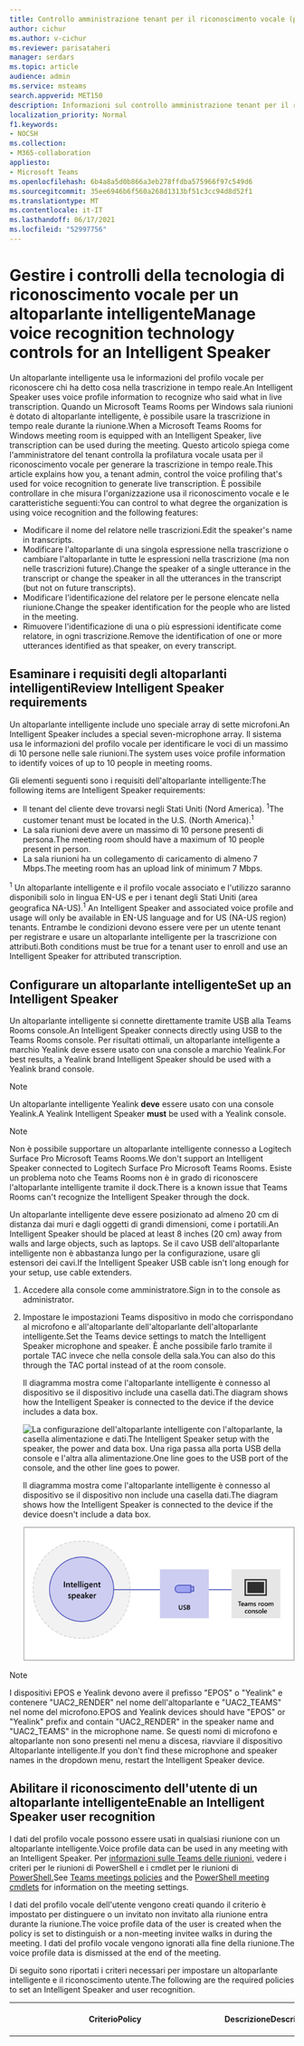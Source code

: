 ```yaml
---
title: Controllo amministrazione tenant per il riconoscimento vocale (profilo vocale) in Teams Rooms
author: cichur
ms.author: v-cichur
ms.reviewer: parisataheri
manager: serdars
ms.topic: article
audience: admin
ms.service: msteams
search.appverid: MET150
description: Informazioni sul controllo amministrazione tenant per il riconoscimento vocale (profilo vocale) nelle Teams riunioni.
localization_priority: Normal
f1.keywords:
- NOCSH
ms.collection:
- M365-collaboration
appliesto:
- Microsoft Teams
ms.openlocfilehash: 6b4a8a5d0b866a3eb278ffdba575966f97c549d6
ms.sourcegitcommit: 35ee6946b6f560a268d1313bf51c3cc94d8d52f1
ms.translationtype: MT
ms.contentlocale: it-IT
ms.lasthandoff: 06/17/2021
ms.locfileid: "52997756"
---
```

# <a name="manage-voice-recognition-technology-controls-for-an-intelligent-speaker"></a><span data-ttu-id="3e6f2-103">Gestire i controlli della tecnologia di riconoscimento vocale per un altoparlante intelligente</span><span class="sxs-lookup"><span data-stu-id="3e6f2-103">Manage voice recognition technology controls for an Intelligent Speaker</span></span>

<span data-ttu-id="3e6f2-104">Un altoparlante intelligente usa le informazioni del profilo vocale per riconoscere chi ha detto cosa nella trascrizione in tempo reale.</span><span class="sxs-lookup"><span data-stu-id="3e6f2-104">An Intelligent Speaker uses voice profile information to recognize who said what in live transcription.</span></span> <span data-ttu-id="3e6f2-105">Quando un Microsoft Teams Rooms per Windows sala riunioni è dotato di altoparlante intelligente, è possibile usare la trascrizione in tempo reale durante la riunione.</span><span class="sxs-lookup"><span data-stu-id="3e6f2-105">When a Microsoft Teams Rooms for Windows meeting room is equipped with an Intelligent Speaker, live transcription can be used during the meeting.</span></span> <span data-ttu-id="3e6f2-106">Questo articolo spiega come l'amministratore del tenant controlla la profilatura vocale usata per il riconoscimento vocale per generare la trascrizione in tempo reale.</span><span class="sxs-lookup"><span data-stu-id="3e6f2-106">This article explains how you, a tenant admin, control the voice profiling that's used for voice recognition to generate live transcription.</span></span> <span data-ttu-id="3e6f2-107">È possibile controllare in che misura l'organizzazione usa il riconoscimento vocale e le caratteristiche seguenti:</span><span class="sxs-lookup"><span data-stu-id="3e6f2-107">You can control to what degree the organization is using voice recognition and the following features:</span></span>

- <span data-ttu-id="3e6f2-108">Modificare il nome del relatore nelle trascrizioni.</span><span class="sxs-lookup"><span data-stu-id="3e6f2-108">Edit the speaker's name in transcripts.</span></span>
- <span data-ttu-id="3e6f2-109">Modificare l'altoparlante di una singola espressione nella trascrizione o cambiare l'altoparlante in tutte le espressioni nella trascrizione (ma non nelle trascrizioni future).</span><span class="sxs-lookup"><span data-stu-id="3e6f2-109">Change the speaker of a single utterance in the transcript or change the speaker in all the utterances in the transcript (but not on future transcripts).</span></span>
- <span data-ttu-id="3e6f2-110">Modificare l'identificazione del relatore per le persone elencate nella riunione.</span><span class="sxs-lookup"><span data-stu-id="3e6f2-110">Change the speaker identification for the people who are listed in the meeting.</span></span>
- <span data-ttu-id="3e6f2-111">Rimuovere l'identificazione di una o più espressioni identificate come relatore, in ogni trascrizione.</span><span class="sxs-lookup"><span data-stu-id="3e6f2-111">Remove the identification of one or more utterances identified as that speaker, on every transcript.</span></span>

## <a name="review-intelligent-speaker-requirements"></a><span data-ttu-id="3e6f2-112">Esaminare i requisiti degli altoparlanti intelligenti</span><span class="sxs-lookup"><span data-stu-id="3e6f2-112">Review Intelligent Speaker requirements</span></span>

<span data-ttu-id="3e6f2-113">Un altoparlante intelligente include uno speciale array di sette microfoni.</span><span class="sxs-lookup"><span data-stu-id="3e6f2-113">An Intelligent Speaker includes a special seven-microphone array.</span></span> <span data-ttu-id="3e6f2-114">Il sistema usa le informazioni del profilo vocale per identificare le voci di un massimo di 10 persone nelle sale riunioni.</span><span class="sxs-lookup"><span data-stu-id="3e6f2-114">The system uses voice profile information to identify voices of up to 10 people in meeting rooms.</span></span>

<span data-ttu-id="3e6f2-115">Gli elementi seguenti sono i requisiti dell'altoparlante intelligente:</span><span class="sxs-lookup"><span data-stu-id="3e6f2-115">The following items are Intelligent Speaker requirements:</span></span>

- <span data-ttu-id="3e6f2-116">Il tenant del cliente deve trovarsi negli Stati Uniti (Nord America). <sup>1</sup></span><span class="sxs-lookup"><span data-stu-id="3e6f2-116">The customer tenant must be located in the U.S. (North America).<sup>1</sup></span></span>
- <span data-ttu-id="3e6f2-117">La sala riunioni deve avere un massimo di 10 persone presenti di persona.</span><span class="sxs-lookup"><span data-stu-id="3e6f2-117">The meeting room should have a maximum of 10 people present in person.</span></span>
- <span data-ttu-id="3e6f2-118">La sala riunioni ha un collegamento di caricamento di almeno 7 Mbps.</span><span class="sxs-lookup"><span data-stu-id="3e6f2-118">The meeting room has an upload link of minimum 7 Mbps.</span></span>

 <span data-ttu-id="3e6f2-119"><sup>1</sup> Un altoparlante intelligente e il profilo vocale associato e l'utilizzo saranno disponibili solo in lingua EN-US e per i tenant degli Stati Uniti (area geografica NA-US).</span><span class="sxs-lookup"><span data-stu-id="3e6f2-119"><sup>1</sup> An Intelligent Speaker and associated voice profile and usage will only be available in EN-US language and for US (NA-US region) tenants.</span></span> <span data-ttu-id="3e6f2-120">Entrambe le condizioni devono essere vere per un utente tenant per registrare e usare un altoparlante intelligente per la trascrizione con attributi.</span><span class="sxs-lookup"><span data-stu-id="3e6f2-120">Both conditions must be true for a tenant user to enroll and use an Intelligent Speaker for attributed transcription.</span></span>

## <a name="set-up-an-intelligent-speaker"></a><span data-ttu-id="3e6f2-121">Configurare un altoparlante intelligente</span><span class="sxs-lookup"><span data-stu-id="3e6f2-121">Set up an Intelligent Speaker</span></span>

<span data-ttu-id="3e6f2-122">Un altoparlante intelligente si connette direttamente tramite USB alla Teams Rooms console.</span><span class="sxs-lookup"><span data-stu-id="3e6f2-122">An Intelligent Speaker connects directly using USB to the Teams Rooms console.</span></span> <span data-ttu-id="3e6f2-123">Per risultati ottimali, un altoparlante intelligente a marchio Yealink deve essere usato con una console a marchio Yealink.</span><span class="sxs-lookup"><span data-stu-id="3e6f2-123">For best results, a Yealink brand Intelligent Speaker should be used with a Yealink brand console.</span></span>

> [!NOTE]
> <span data-ttu-id="3e6f2-124">Un altoparlante intelligente Yealink **deve** essere usato con una console Yealink.</span><span class="sxs-lookup"><span data-stu-id="3e6f2-124">A Yealink Intelligent Speaker **must** be used with a Yealink console.</span></span>

> [!NOTE]
> <span data-ttu-id="3e6f2-125">Non è possibile supportare un altoparlante intelligente connesso a Logitech Surface Pro Microsoft Teams Rooms.</span><span class="sxs-lookup"><span data-stu-id="3e6f2-125">We don't support an Intelligent Speaker connected to Logitech Surface Pro Microsoft Teams Rooms.</span></span> <span data-ttu-id="3e6f2-126">Esiste un problema noto che Teams Rooms non è in grado di riconoscere l'altoparlante intelligente tramite il dock.</span><span class="sxs-lookup"><span data-stu-id="3e6f2-126">There is a known issue that Teams Rooms can't recognize the Intelligent Speaker through the dock.</span></span>

<span data-ttu-id="3e6f2-127">Un altoparlante intelligente deve essere posizionato ad almeno 20 cm di distanza dai muri e dagli oggetti di grandi dimensioni, come i portatili.</span><span class="sxs-lookup"><span data-stu-id="3e6f2-127">An Intelligent Speaker should be placed at least 8 inches (20 cm) away from walls and large objects, such as laptops.</span></span> <span data-ttu-id="3e6f2-128">Se il cavo USB dell'altoparlante intelligente non è abbastanza lungo per la configurazione, usare gli estensori dei cavi.</span><span class="sxs-lookup"><span data-stu-id="3e6f2-128">If the Intelligent Speaker USB cable isn't long enough for your setup, use cable extenders.</span></span>

1. <span data-ttu-id="3e6f2-129">Accedere alla console come amministratore.</span><span class="sxs-lookup"><span data-stu-id="3e6f2-129">Sign in to the console as administrator.</span></span>
2. <span data-ttu-id="3e6f2-130">Impostare le impostazioni Teams dispositivo in modo che corrispondano al microfono e all'altoparlante dell'altoparlante dell'altoparlante intelligente.</span><span class="sxs-lookup"><span data-stu-id="3e6f2-130">Set the Teams device settings to match the Intelligent Speaker microphone and speaker.</span></span>
   <span data-ttu-id="3e6f2-131">È anche possibile farlo tramite il portale TAC invece che nella console della sala.</span><span class="sxs-lookup"><span data-stu-id="3e6f2-131">You can also do this through the TAC portal instead of at the room console.</span></span>

   <span data-ttu-id="3e6f2-132">Il diagramma mostra come l'altoparlante intelligente è connesso al dispositivo se il dispositivo include una casella dati.</span><span class="sxs-lookup"><span data-stu-id="3e6f2-132">The diagram shows how the Intelligent Speaker is connected to the device if the device includes a data box.</span></span>

   ![<span data-ttu-id="3e6f2-133">La configurazione dell'altoparlante intelligente con l'altoparlante, la casella alimentazione e dati.</span><span class="sxs-lookup"><span data-stu-id="3e6f2-133">The Intelligent Speaker setup with the speaker, the power and data box.</span></span> <span data-ttu-id="3e6f2-134">Una riga passa alla porta USB della console e l'altra alla alimentazione.</span><span class="sxs-lookup"><span data-stu-id="3e6f2-134">One line goes to the USB port of the console, and the other line goes to power.</span></span> ](../media/intelligent-speakers1.png)

   <span data-ttu-id="3e6f2-135">Il diagramma mostra come l'altoparlante intelligente è connesso al dispositivo se il dispositivo non include una casella dati.</span><span class="sxs-lookup"><span data-stu-id="3e6f2-135">The diagram shows how the Intelligent Speaker is connected to the device if the device doesn't include a data box.</span></span>

   ![<span data-ttu-id="3e6f2-136">Configurazione dell'altoparlante intelligente con l'altoparlante che si connette direttamente alla console.</span><span class="sxs-lookup"><span data-stu-id="3e6f2-136">The Intelligent Speaker setup with the speaker connecting directly to the console.</span></span> ](../media/intelligent-speakers2.png)

> [!Note]
> <span data-ttu-id="3e6f2-137">I dispositivi EPOS e Yealink devono avere il prefisso "EPOS" o "Yealink" e contenere "UAC2_RENDER" nel nome dell'altoparlante e "UAC2_TEAMS" nel nome del microfono.</span><span class="sxs-lookup"><span data-stu-id="3e6f2-137">EPOS and Yealink devices should have "EPOS" or "Yealink" prefix and contain "UAC2_RENDER" in the speaker name and "UAC2_TEAMS" in the microphone name.</span></span> <span data-ttu-id="3e6f2-138">Se questi nomi di microfono e altoparlante non sono presenti nel menu a discesa, riavviare il dispositivo Altoparlante intelligente.</span><span class="sxs-lookup"><span data-stu-id="3e6f2-138">If you don't find these microphone and speaker names in the dropdown menu, restart the Intelligent Speaker device.</span></span>

## <a name="enable-an-intelligent-speaker-user-recognition"></a><span data-ttu-id="3e6f2-139">Abilitare il riconoscimento dell'utente di un altoparlante intelligente</span><span class="sxs-lookup"><span data-stu-id="3e6f2-139">Enable an Intelligent Speaker user recognition</span></span>

<span data-ttu-id="3e6f2-140">I dati del profilo vocale possono essere usati in qualsiasi riunione con un altoparlante intelligente.</span><span class="sxs-lookup"><span data-stu-id="3e6f2-140">Voice profile data can be used in any meeting with an Intelligent Speaker.</span></span> <span data-ttu-id="3e6f2-141">Per [informazioni sulle Teams delle riunioni,](../meeting-policies-in-teams.md#allow-transcription) vedere i criteri per le riunioni di PowerShell e i cmdlet per le riunioni di [PowerShell.](/powershell/module/skype/set-csteamsmeetingpolicy?view=skype-ps)</span><span class="sxs-lookup"><span data-stu-id="3e6f2-141">See [Teams meetings policies](../meeting-policies-in-teams.md#allow-transcription) and the [PowerShell meeting cmdlets](/powershell/module/skype/set-csteamsmeetingpolicy?view=skype-ps) for information on the meeting settings.</span></span>

<span data-ttu-id="3e6f2-142">I dati del profilo vocale dell'utente vengono creati quando il criterio è impostato per distinguere o un invitato non invitato alla riunione entra durante la riunione.</span><span class="sxs-lookup"><span data-stu-id="3e6f2-142">The voice profile data of the user is created when the policy is set to distinguish or a non-meeting invitee walks in during the meeting.</span></span> <span data-ttu-id="3e6f2-143">I dati del profilo vocale vengono ignorati alla fine della riunione.</span><span class="sxs-lookup"><span data-stu-id="3e6f2-143">The voice profile data is dismissed at the end of the meeting.</span></span>

<span data-ttu-id="3e6f2-144">Di seguito sono riportati i criteri necessari per impostare un altoparlante intelligente e il riconoscimento utente.</span><span class="sxs-lookup"><span data-stu-id="3e6f2-144">The following are the required policies to set an Intelligent Speaker and user recognition.</span></span>

|<span data-ttu-id="3e6f2-145">Criterio</span><span class="sxs-lookup"><span data-stu-id="3e6f2-145">Policy</span></span>|<span data-ttu-id="3e6f2-146">Descrizione</span><span class="sxs-lookup"><span data-stu-id="3e6f2-146">Description</span></span>|<span data-ttu-id="3e6f2-147">Valori e comportamento</span><span class="sxs-lookup"><span data-stu-id="3e6f2-147">Values and Behavior</span></span>|
|-|-|-|
|<span data-ttu-id="3e6f2-148">enrollUserOverride</span><span class="sxs-lookup"><span data-stu-id="3e6f2-148">enrollUserOverride</span></span>|<span data-ttu-id="3e6f2-149">Consente di impostare l'acquisizione o la registrazione del profilo vocale nelle Teams per un tenant.</span><span class="sxs-lookup"><span data-stu-id="3e6f2-149">Use to set voice profile capture, or enrollment, in Teams settings for a tenant.</span></span> |<span data-ttu-id="3e6f2-150">**Disattiva**</span><span class="sxs-lookup"><span data-stu-id="3e6f2-150">**Disabled**</span></span><br><ul><li> <span data-ttu-id="3e6f2-151">Gli utenti che non si sono mai registrati non possono visualizzare, registrare o registrare di nuovo.</span><span class="sxs-lookup"><span data-stu-id="3e6f2-151">Users who have never enrolled can't view, enroll, or re-enroll.</span></span><li><span data-ttu-id="3e6f2-152">Il punto di ingresso al flusso di registrazione verrà nascosto.</span><span class="sxs-lookup"><span data-stu-id="3e6f2-152">The entry point to the enrollment flow will be hidden.</span></span><li><span data-ttu-id="3e6f2-153">Se gli utenti selezionano un collegamento alla pagina di registrazione, verrà visualizzato un messaggio che indica che questa caratteristica non è abilitata per l'organizzazione.</span><span class="sxs-lookup"><span data-stu-id="3e6f2-153">If users select a link to the enrollment page, they'll see a message that states this feature isn't enabled for their organization.</span></span>  <li><span data-ttu-id="3e6f2-154">Gli utenti registrati possono visualizzare e rimuovere il proprio profilo vocale nelle impostazioni Teams utente.</span><span class="sxs-lookup"><span data-stu-id="3e6f2-154">Users who have enrolled can view and remove their voice profile in the Teams settings.</span></span> <span data-ttu-id="3e6f2-155">Dopo aver rimosso il profilo vocale, non potranno visualizzare, accedere o completare il flusso di registrazione.</span><span class="sxs-lookup"><span data-stu-id="3e6f2-155">Once they remove their voice profile, they won't be able to view, access, or complete the enrollment flow.</span></span></li></ul><br><span data-ttu-id="3e6f2-156">**Abilitato**</span><span class="sxs-lookup"><span data-stu-id="3e6f2-156">**Enabled**</span></span><br><ul><li> <span data-ttu-id="3e6f2-157">Gli utenti possono visualizzare, accedere e completare il flusso di registrazione.</span><span class="sxs-lookup"><span data-stu-id="3e6f2-157">Users can view, access, and complete the enrollment flow.</span></span><li><span data-ttu-id="3e6f2-158">Il punto di ingresso verrà visualizzato nella Teams impostazioni sotto la **scheda** Riconoscimento.</span><span class="sxs-lookup"><span data-stu-id="3e6f2-158">The entry point will show on Teams settings page under the **Recognition** tab.</span></span></li></ul>|
|<span data-ttu-id="3e6f2-159">roomAttributeUserOverride</span><span class="sxs-lookup"><span data-stu-id="3e6f2-159">roomAttributeUserOverride</span></span>|<span data-ttu-id="3e6f2-160">Controllare l'identificazione utente basata sulla voce nelle sale riunioni.</span><span class="sxs-lookup"><span data-stu-id="3e6f2-160">Control the voice-based user identification in meeting rooms.</span></span> <span data-ttu-id="3e6f2-161">Questa impostazione è obbligatoria per gli Teams Rooms account.</span><span class="sxs-lookup"><span data-stu-id="3e6f2-161">This setting is required for Teams Rooms accounts.</span></span>| <span data-ttu-id="3e6f2-162">**Disattivato**</span><span class="sxs-lookup"><span data-stu-id="3e6f2-162">**Off**</span></span><br><ul><li><span data-ttu-id="3e6f2-163">Il Teams Rooms non invierà larghezza di banda per il risparmio di flussi audio dalla sala.</span><span class="sxs-lookup"><span data-stu-id="3e6f2-163">The Teams Rooms device won't send audio stream-saving bandwidth from the room.</span></span> <li><span data-ttu-id="3e6f2-164">Gli utenti delle sale riunioni non verranno attribuiti o distinti e le firme vocali non verranno recuperate o usate.</span><span class="sxs-lookup"><span data-stu-id="3e6f2-164">Meeting room users won't be attributed or distinguished, and their voice signatures won't be retrieved or used at all.</span></span><li><span data-ttu-id="3e6f2-165">Gli utenti delle sale riunioni sono sconosciuti.</span><span class="sxs-lookup"><span data-stu-id="3e6f2-165">Meeting room users are unknown.</span></span></li></ul> <br><span data-ttu-id="3e6f2-166">**Attributo**</span><span class="sxs-lookup"><span data-stu-id="3e6f2-166">**Attribute**</span></span><br><ul><li><span data-ttu-id="3e6f2-167">Gli utenti delle chat room verranno attribuiti in base allo stato di registrazione.</span><span class="sxs-lookup"><span data-stu-id="3e6f2-167">Rooms users will be attributed based on their enrollment status.</span></span><li><span data-ttu-id="3e6f2-168">Gli utenti registrati vengono visualizzati con il nome nella trascrizione.</span><span class="sxs-lookup"><span data-stu-id="3e6f2-168">Users who are enrolled are shown with their name in the transcription.</span></span>  <li><span data-ttu-id="3e6f2-169">Gli utenti che non sono registrati vengono visualizzati come relatore n.</span><span class="sxs-lookup"><span data-stu-id="3e6f2-169">Users who aren't enrolled show as Speaker n.</span></span><li><span data-ttu-id="3e6f2-170">Il Teams Rooms invia sette flussi audio dalla sala.</span><span class="sxs-lookup"><span data-stu-id="3e6f2-170">The Teams Rooms device will send seven audio streams from the room.</span></span></ul> <br><span data-ttu-id="3e6f2-171">**Distinguere**</span><span class="sxs-lookup"><span data-stu-id="3e6f2-171">**Distinguish**</span></span><br> <span data-ttu-id="3e6f2-172">*Questa impostazione sarà disponibile in un secondo momento.*</span><span class="sxs-lookup"><span data-stu-id="3e6f2-172">*This setting will be available at a later date.*</span></span>|
|<span data-ttu-id="3e6f2-173">enabletranscription</span><span class="sxs-lookup"><span data-stu-id="3e6f2-173">enabletranscription</span></span>|<span data-ttu-id="3e6f2-174">Obbligatorio per gli account utente Teams chat room.</span><span class="sxs-lookup"><span data-stu-id="3e6f2-174">Required for user and Teams rooms accounts.</span></span>|<span data-ttu-id="3e6f2-175">**Vero** e **Falso**</span><span class="sxs-lookup"><span data-stu-id="3e6f2-175">**True** and **False**</span></span>|
||||

<span data-ttu-id="3e6f2-176">Nell'Teams di amministrazione impostare il criterio Consenti **trascrizione.**</span><span class="sxs-lookup"><span data-stu-id="3e6f2-176">In the Teams admin center, set the **Allow transcription** policy.</span></span> <span data-ttu-id="3e6f2-177">Impostazioni sono **disattivate per** impostazione predefinita.</span><span class="sxs-lookup"><span data-stu-id="3e6f2-177">Settings are **Off** by default.</span></span>

![interfaccia di amministrazione con i criteri delle riunioni evidenziati e l'opzione Consenti trascrizione selezionata](../media/allow-transcription1.png)

## <a name="frequently-asked-questions-faq"></a><span data-ttu-id="3e6f2-179">Domande frequenti (FAQ)</span><span class="sxs-lookup"><span data-stu-id="3e6f2-179">Frequently asked questions (FAQ)</span></span>

<span data-ttu-id="3e6f2-180">**Dove sono archiviati i dati del profilo vocale?**</span><span class="sxs-lookup"><span data-stu-id="3e6f2-180">**Where is the voice profile data stored?**</span></span>

<span data-ttu-id="3e6f2-181">I dati del profilo vocale vengono archiviati nel cloud Office 365 con il contenuto dell'utente.</span><span class="sxs-lookup"><span data-stu-id="3e6f2-181">Voice profile data is stored in Office 365 cloud with user content.</span></span>

<span data-ttu-id="3e6f2-182">**Che cos'è la sequenza temporale e i criteri di conservazione?**</span><span class="sxs-lookup"><span data-stu-id="3e6f2-182">**What is the retention timeline and policy?**</span></span>

<span data-ttu-id="3e6f2-183">I criteri di conservazione generali sono indicati in [Panoramica sulla conservazione dei dati.](/compliance/assurance/assurance-data-retention-deletion-and-destruction-overview)</span><span class="sxs-lookup"><span data-stu-id="3e6f2-183">General retention policy is stated in the [Data retention overview](/compliance/assurance/assurance-data-retention-deletion-and-destruction-overview).</span></span> <span data-ttu-id="3e6f2-184">Inoltre, i dati del profilo vocale di un utente verranno eliminati dopo 3 anni se l'utente non viene invitato a riunioni con un altoparlante intelligente entro tale periodo di 3 anni.</span><span class="sxs-lookup"><span data-stu-id="3e6f2-184">In addition, a user's voice profile data will be deleted after 3 years  if the user isn't invited to any meetings with an Intelligent Speaker within that 3-year period.</span></span> <span data-ttu-id="3e6f2-185">I dati non vengono usati nelle riunioni per i dipendenti esistenti.</span><span class="sxs-lookup"><span data-stu-id="3e6f2-185">Data isn't used in any meetings for existing employees.</span></span> <span data-ttu-id="3e6f2-186">Se un dipendente ha lasciato l'azienda, i dati del profilo vocale vengono considerati contenuti degli utenti e vengono trattati come tali in base ai criteri di conservazione dei dati Office 365 descritti in Panoramica [sulla conservazione dei dati.](/compliance/assurance/assurance-data-retention-deletion-and-destruction-overview)</span><span class="sxs-lookup"><span data-stu-id="3e6f2-186">If an employee has left the company, voice profile data is considered user content and is treated as such per Office 365 data retention policy described in the [Data retention overview](/compliance/assurance/assurance-data-retention-deletion-and-destruction-overview).</span></span>

<span data-ttu-id="3e6f2-187">**I dati del profilo vocale vengono usati in servizi Microsoft?**</span><span class="sxs-lookup"><span data-stu-id="3e6f2-187">**Is voice profile data used across Microsoft services?**</span></span>

<span data-ttu-id="3e6f2-188">No, i dati del profilo vocale vengono usati solo per lo scopo per cui l'utente ha fornito il consenso.</span><span class="sxs-lookup"><span data-stu-id="3e6f2-188">No, voice profile data is only used for the purpose for which the user has provided consent.</span></span> <span data-ttu-id="3e6f2-189">Microsoft non userà i dati del profilo vocale se non in Teams di riconoscimento vocale.</span><span class="sxs-lookup"><span data-stu-id="3e6f2-189">Microsoft will not use the voice profile data except within Teams voice recognition scenarios.</span></span>

<span data-ttu-id="3e6f2-190">Ad esempio, Microsoft non userà i dati nelle situazioni seguenti:</span><span class="sxs-lookup"><span data-stu-id="3e6f2-190">For example, Microsoft won't use the data in the following situations:</span></span>

<span data-ttu-id="3e6f2-191">**I dati del profilo vocale vengono usati quando si partecipa a una riunione in un'altra organizzazione?**</span><span class="sxs-lookup"><span data-stu-id="3e6f2-191">**Is my voice profile data used when I join a meeting in another organization?**</span></span>

<span data-ttu-id="3e6f2-192">Non solo nelle riunioni organizzate da un utente dell'organizzazione.</span><span class="sxs-lookup"><span data-stu-id="3e6f2-192">No only in meetings organized by a user in your organization.</span></span>

<span data-ttu-id="3e6f2-193">**Come si esporta il profilo vocale?**</span><span class="sxs-lookup"><span data-stu-id="3e6f2-193">**How can I export my voice profile?**</span></span>

<span data-ttu-id="3e6f2-194">L'amministratore IT può esportare i dati audio in qualsiasi momento.</span><span class="sxs-lookup"><span data-stu-id="3e6f2-194">Your IT admin can export your audio data at any time.</span></span>

## <a name="related-topics"></a><span data-ttu-id="3e6f2-195">Argomenti correlati</span><span class="sxs-lookup"><span data-stu-id="3e6f2-195">Related topics</span></span>

[<span data-ttu-id="3e6f2-196">Articolo del supporto tecnico: Usare gli altoparlanti intelligenti per identificare i partecipanti nella sala </span><span class="sxs-lookup"><span data-stu-id="3e6f2-196">Support article: Use Intelligent Speakers to Identify in-room participants </span></span>](https://support.microsoft.com/office/use-teams-intelligent-speakers-to-identify-in-room-participants-in-meeting-transcription-a075d6c0-30b3-44b9-b218-556a87fadc00)
